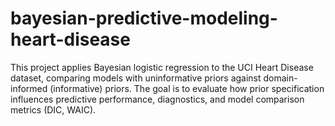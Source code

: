 # bayesian-predictive-modeling-heart-disease
This project applies Bayesian logistic regression to the UCI Heart Disease dataset, comparing models with uninformative priors against domain-informed (informative) priors. The goal is to evaluate how prior specification influences predictive performance, diagnostics, and model comparison metrics (DIC, WAIC).
